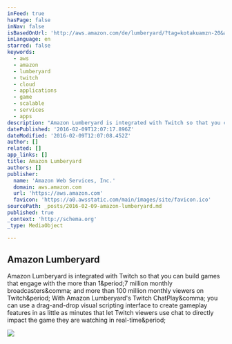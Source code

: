 ```yaml
---
inFeed: true
hasPage: false
inNav: false
isBasedOnUrl: 'http://aws.amazon.com/de/lumberyard/?tag=kotakuamzn-20&ascsubtag=34fcd11b6b1a16b4e7edfedd161d4f6666e23d56&rawdata=%5Br%7Chttp%3A%2F%2Fkotaku.com%2Famazon-releases-its-own-game-engine-for-free-1757995787%3Futm_campaign%3Dsocialflow_gizmodo_twitter%26utm_source%3Dgizmodo_twitter%26utm_medium%3Dsocialflow%5Bt%7Clink%5Bp%7C1757995787%5Ba%7Clumberyard%5Bau%7C5786474687605213265'
inLanguage: en
starred: false
keywords:
  - aws
  - amazon
  - lumberyard
  - twitch
  - cloud
  - applications
  - game
  - scalable
  - services
  - apps
description: "Amazon Lumberyard is integrated with Twitch so that you can build games that engage with the more than 1.7 million monthly broadcasters, and more than 100 million monthly viewers on Twitch. With Amazon Lumberyard's Twitch ChatPlay, you can use a drag-and-drop visual scripting interface to create gameplay features in as little as minutes that let Twitch viewers use chat to directly impact the game they are watching in real-time."
datePublished: '2016-02-09T12:07:17.896Z'
dateModified: '2016-02-09T12:07:08.452Z'
author: []
related: []
app_links: []
title: Amazon Lumberyard
authors: []
publisher:
  name: 'Amazon Web Services, Inc.'
  domain: aws.amazon.com
  url: 'https://aws.amazon.com'
  favicon: 'https://a0.awsstatic.com/main/images/site/favicon.ico'
sourcePath: _posts/2016-02-09-amazon-lumberyard.md
published: true
_context: 'http://schema.org'
_type: MediaObject

---
```

<article style=""><h1>Amazon Lumberyard</h1><p>Amazon Lumberyard is integrated with Twitch so that you can build games that engage with the more than 1&amp;period;7 million monthly broadcasters&amp;comma; and more than 100 million monthly viewers on Twitch&amp;period; With Amazon Lumberyard's Twitch ChatPlay&amp;comma; you can use a drag-and-drop visual scripting interface to create gameplay features in as little as minutes that let Twitch viewers use chat to directly impact the game they are watching in real-time&amp;period;</p><img src="https://d0.awsstatic.com/gamedev/Lumberyard%20Gallery/lumberyard-meadow.png" /></article>